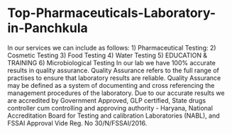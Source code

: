 # Top-Pharmaceuticals-Laboratory-in-Panchkula
In our services we can include as follows: 1) Pharmaceutical Testing: 2) Cosmetic Testing 3) Food Testing 4) Water Testing 5) EDUCATION &amp; TRAINING 6) Microbiological Testing In our lab we have 100% accurate results in quality assurance.  Quality Assurance refers to the full range of practises to ensure that laboratory results are reliable. Quality Assurance may be defined as a system of documenting and cross referencing the management procedures of the laboratory.  Due to our accurate results we are accredited by Government Approved, GLP certified, State drugs controller cum controlling and approving authority - Haryana, National Accreditation Board for Testing and calibration Laboratories (NABL), and FSSAI Approval Vide Reg. No 30/N/FSSAI/2016.
